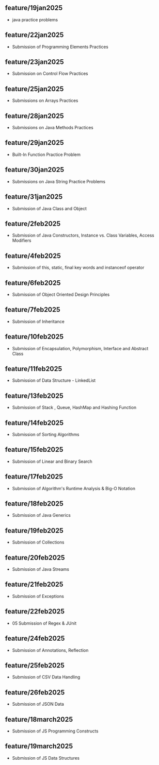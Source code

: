 ## feature/19jan2025
- java practice problems
## feature/22jan2025 
- Submission of Programming Elements Practices
## feature/23jan2025
- Submission on Control Flow Practices
## feature/25jan2025
- Submissions on Arrays Practices
## feature/28jan2025 
- Submissions on Java Methods Practices
## feature/29jan2025
- Built-In Function Practice Problem
## feature/30jan2025
- Submissions on Java String Practice Problems
## feature/31jan2025
- Submission of Java Class and Object
## feature/2feb2025
- Submission of Java Constructors, Instance vs. Class Variables, Access Modifiers
## feature/4feb2025
- Submission of this, static, final key words and instanceof operator
## feature/6feb2025
- Submission of Object Oriented Design Principles
## feature/7feb2025
- Submission of Inheritance
## feature/10feb2025
- Submission of Encapsulation, Polymorphism, Interface and Abstract Class
## feature/11feb2025
- Submission of Data Structure - LinkedList
## feature/13feb2025
- Submission of Stack , Queue, HashMap and Hashing Function
## feature/14feb2025
- Submission of Sorting Algorithms
## feature/15feb2025
- Submission of Linear and Binary Search
## feature/17feb2025
- Submission of Algorithm's Runtime Analysis & Big-O Notation
## feature/18feb2025
-  Submission of Java Generics
## feature/19feb2025
-  Submission of Collections
## feature/20feb2025
- Submission of Java Streams
## feature/21feb2025
- Submission of Exceptions
## feature/22feb2025
- 05 Submission of Regex & JUnit
## feature/24feb2025
- Submission of Annotations, Reflection
## feature/25feb2025
-  Submission of CSV Data Handling
## feature/26feb2025
- Submission of JSON Data
## feature/18march2025
- Submission of JS Programming Constructs
## feature/19march2025
- Submission of JS Data Structures
